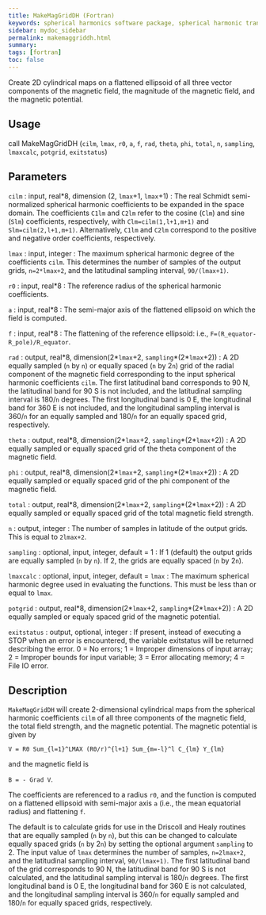 ```yaml
---
title: MakeMagGridDH (Fortran)
keywords: spherical harmonics software package, spherical harmonic transform, legendre functions, multitaper spectral analysis, fortran, Python, gravity, magnetic field
sidebar: mydoc_sidebar
permalink: makemaggriddh.html
summary:
tags: [fortran]
toc: false
---
```


Create 2D cylindrical maps on a flattened ellipsoid of all three vector components of the magnetic field, the magnitude of the magnetic field, and the magnetic potential.

## Usage

call MakeMagGridDH (`cilm`, `lmax`, `r0`, `a`, `f`, `rad`, `theta`, `phi`, `total`, `n`, `sampling`, `lmaxcalc`, `potgrid`, `exitstatus`)

## Parameters

`cilm` : input, real\*8, dimension (2, `lmax`+1, `lmax`+1)
:   The real Schmidt semi-normalized spherical harmonic coefficients to be expanded in the space domain. The coefficients `C1lm` and `C2lm` refer to the cosine (`Clm`) and sine (`Slm`) coefficients, respectively, with `Clm=cilm(1,l+1,m+1)` and `Slm=cilm(2,l+1,m+1)`. Alternatively, `C1lm` and `C2lm` correspond to the positive and negative order coefficients, respectively.

`lmax` : input, integer
:   The maximum spherical harmonic degree of the coefficients `cilm`. This determines the number of samples of the output grids, `n=2*lmax+2`, and the latitudinal sampling interval, `90/(lmax+1)`.

`r0` : input, real\*8
:   The reference radius of the spherical harmonic coefficients.

`a` : input, real\*8 
:   The semi-major axis of the flattened ellipsoid on which the field is computed.

`f` : input, real\*8
:   The flattening of the reference ellipsoid: i.e., `F=(R_equator-R_pole)/R_equator`.

`rad` : output, real\*8, dimension(2\*`lmax`+2, `sampling`\*(2\*`lmax`+2))
:   A 2D equally sampled (`n` by `n`) or equally spaced (`n` by 2`n`) grid of the radial component of the magnetic field corresponding to the input spherical harmonic coefficients `cilm`. The first latitudinal band corresponds to 90 N, the latitudinal band for 90 S is not included, and the latitudinal sampling interval is 180/`n` degrees. The first longitudinal band is 0 E, the longitudinal band for 360 E is not included, and the longitudinal sampling interval is 360/`n` for an equally sampled and 180/`n` for an equally spaced grid, respectively.

`theta` : output, real\*8, dimension(2\*`lmax`+2, `sampling`\*(2\*`lmax`+2))
:   A 2D equally sampled or equally spaced grid of the theta component of the magnetic field.

`phi` : output, real\*8, dimension(2\*`lmax`+2, `sampling`\*(2\*`lmax`+2))
:   A 2D equally sampled or equally spaced grid of the phi component of the magnetic field. 

`total` : output, real\*8, dimension(2\*`lmax`+2, `sampling`\*(2\*`lmax`+2))
:   A 2D equally sampled or equally spaced grid of the total magnetic field strength. 

`n` : output, integer
:   The number of samples in latitude of the output grids. This is equal to `2lmax+2`.

`sampling` : optional, input, integer, default = 1
:   If 1 (default) the output grids are equally sampled (`n` by `n`). If 2, the grids are equally spaced (`n` by 2`n`).

`lmaxcalc` : optional, input, integer, default = `lmax`
:   The maximum spherical harmonic degree used in evaluating the functions. This must be less than or equal to `lmax`.

`potgrid` : output, real\*8, dimension(2\*`lmax`+2, `sampling`\*(2\*`lmax`+2))
:   A 2D equally sampled or equaly spaced grid of the magnetic potential.

`exitstatus` : output, optional, integer
:   If present, instead of executing a STOP when an error is encountered, the variable exitstatus will be returned describing the error. 0 = No errors; 1 = Improper dimensions of input array; 2 = Improper bounds for input variable; 3 = Error allocating memory; 4 = File IO error.

## Description

`MakeMagGridDH` will create 2-dimensional cylindrical maps from the spherical harmonic coefficients `cilm` of all three components of the magnetic field, the total field strength, and the magnetic potential. The magnetic potential is given by

`V = R0 Sum_{l=1}^LMAX (R0/r)^{l+1} Sum_{m=-l}^l C_{lm} Y_{lm}`

and the magnetic field is

`B = - Grad V`.

The coefficients are referenced to a radius `r0`, and the function is computed on a flattened ellipsoid with semi-major axis `a` (i.e., the mean equatorial radius) and flattening `f`.

The default is to calculate grids for use in the Driscoll and Healy routines that are equally sampled (`n` by `n`), but this can be changed to calculate equally spaced grids (`n` by 2`n`) by setting the optional argument `sampling` to 2. The input value of `lmax` determines the number of samples, `n=2lmax+2`, and the latitudinal sampling interval, `90/(lmax+1)`. The first latitudinal band of the grid corresponds to 90 N, the latitudinal band for 90 S is not calculated, and the latitudinal sampling interval is 180/`n` degrees. The first longitudinal band is 0 E, the longitudinal band for 360 E is not calculated, and the longitudinal sampling interval is 360/`n` for equally sampled and 180/`n` for equally spaced grids, respectively.
